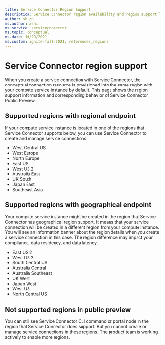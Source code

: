 ```yaml
---
title: Service Connector Region Support
description: Service Connector region availability and region support list
author: shizn
ms.author: xshi
ms.service: serviceconnector
ms.topic: conceptual
ms.date: 10/29/2021
ms.custom: ignite-fall-2021, references_regions
---
```


# Service Connector region support

When you create a service connection with Service Connector, the conceptual connection resource is provisioned into the same region with your compute service instance by default. This page shows the region support information and corresponding behavior of Service Connector Public Preview.

## Supported regions with regional endpoint

If your compute service instance is located in one of the regions that Service Connector supports below, you can use Service Connector to create and manage service connections.

- West Central US
- West Europe
- North Europe
- East US
- West US 2
- Australia East
- UK South
- Japan East
- Southeast Asia

## Supported regions with geographical endpoint

Your compute service instance might be created in the region that Service Connector has geographical region support. It means that your service connection will be created in a different region from your compute instance. You will see an information banner about the region details when you create a service connection in this case. The region difference may impact your compliance, data residency, and data latency.

- East US 2
- West US 3
- South Central US
- Australia Central
- Australia Southeast
- UK West
- Japan West
- West US
- North Central US

## Not supported regions in public preview

You can still see Service Connector CLI command or portal node in the region that Service Connector does support. But you cannot create or manage service connections in these regions. The product team is working actively to enable more regions.
